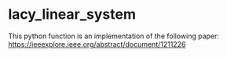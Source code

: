 # lacy_linear_system
This python function is an implementation of the following paper: https://ieeexplore.ieee.org/abstract/document/1211226
